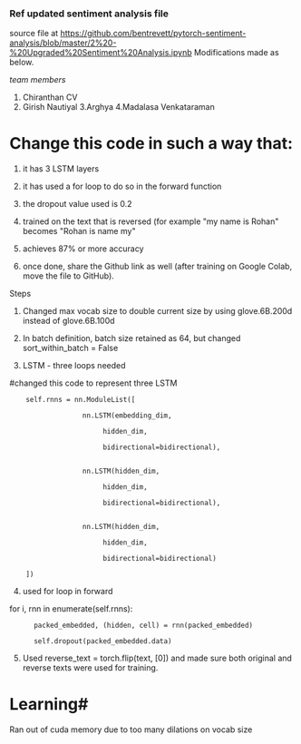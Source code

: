 ### Ref updated sentiment analysis file ###
source file at https://github.com/bentrevett/pytorch-sentiment-analysis/blob/master/2%20-%20Upgraded%20Sentiment%20Analysis.ipynb
Modifications made as below.

*team members*

1. Chiranthan CV
2. Girish Nautiyal
3.Arghya
4.Madalasa Venkataraman


# Change this code in such a way that: #

1. it has 3 LSTM layers

2. it has used a for loop to do so in the forward function

3. the dropout value used is 0.2

4. trained on the text that is reversed (for example "my name is Rohan" becomes "Rohan is name my"

5. achieves 87% or more accuracy

6. once done, share the Github link as well (after training on Google Colab, move the file to GitHub).


Steps

1. Changed max vocab size to double current size by using  glove.6B.200d instead of glove.6B.100d 

2. In batch definition, batch size retained as 64, but changed sort_within_batch = False

3. LSTM - three loops needed

#changed this code to represent three  LSTM 

        self.rnns = nn.ModuleList([
        
                      nn.LSTM(embedding_dim, 
                      
                           hidden_dim,
                           
                           bidirectional=bidirectional),
                           

                      nn.LSTM(hidden_dim, 
                      
                           hidden_dim,
                           
                           bidirectional=bidirectional),
                           

                      nn.LSTM(hidden_dim, 
                      
                           hidden_dim,
                           
                           bidirectional=bidirectional)
                           
        ])
        
  4. used for loop in forward
  
  for i, rnn in enumerate(self.rnns):
  
          packed_embedded, (hidden, cell) = rnn(packed_embedded)
          
          self.dropout(packed_embedded.data)
  
  5. Used  reverse_text = torch.flip(text, [0])
   and made sure both original and reverse texts were used for training.
  

# Learning# 

Ran out of cuda memory due to too many dilations on vocab size
